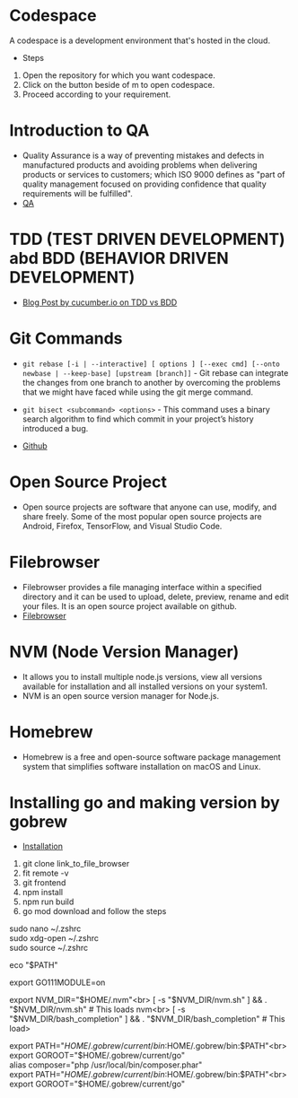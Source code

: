 # Codespace

A codespace is a development environment that's hosted in the cloud.

- Steps 

1. Open the repository for which you want codespace.
2. Click on the button beside of m to open codespace.
3. Proceed according to your requirement. 

# Introduction to QA

- Quality Assurance is a way of preventing mistakes and defects in manufactured products and avoiding problems when delivering products or services to customers; which ISO 9000 defines as "part of quality management focused on providing confidence that quality requirements will be fulfilled".<br>
- [QA](https://drive.google.com/file/d/1fw2vm2WH9IU23pGYMRAJ3epDeOGMIBnJ/view?usp=sharing)

# TDD (TEST DRIVEN DEVELOPMENT) abd BDD (BEHAVIOR DRIVEN DEVELOPMENT)

- [Blog Post by cucumber.io on TDD vs BDD](https://cucumber.io/blog/bdd/bdd-vs-tdd/)

# Git Commands

- `git rebase [-i | --interactive] [ options ] [--exec cmd] [--onto newbase | --keep-base] [upstream [branch]]` - Git rebase can integrate the changes from one branch to another by overcoming the problems that we might have faced while using the git merge command. 

- `git bisect <subcommand> <options>` - This command uses a binary search algorithm to find which commit in your project’s history introduced a bug.

- [Github](https://github.com/amrita-shrestha/LearnGitHub/tree/pptwithnotetolearn)

# Open Source Project

- Open source projects are software that anyone can use, modify, and share freely. Some of the most popular open source projects are Android, Firefox, TensorFlow, and Visual Studio Code.

# Filebrowser

- Filebrowser provides a file managing interface within a specified directory and it can be used to upload, delete, preview, rename and edit your files. It is an open source project available on github.
- [Filebrowser](https://github.com/filebrowser/filebrowser)


# NVM (Node Version Manager)

- It allows you to install multiple node.js versions, view all versions available for installation and all installed versions on your system1.
- NVM is an open source version manager for Node.js.

# Homebrew

- Homebrew is a free and open-source software package management system that simplifies software installation on macOS and Linux.


# Installing go and making version by gobrew

- [Installation](https://github.com/kevincobain2000/gobrew)

1. git clone link_to_file_browser
2. fit remote -v
3. git frontend
4. npm install
5. npm run build
6. go mod download
 and follow the steps


sudo nano ~/.zshrc<br>
sudo xdg-open ~/.zshrc<br>
sudo source ~/.zshrc<br>

eco "$PATH"

export GO111MODULE=on

export NVM_DIR="$HOME/.nvm"<br>
[ -s "$NVM_DIR/nvm.sh" ] && \. "$NVM_DIR/nvm.sh"  # This loads nvm<br>
[ -s "$NVM_DIR/bash_completion" ] && \. "$NVM_DIR/bash_completion"  # This load>

export PATH="$HOME/.gobrew/current/bin:$HOME/.gobrew/bin:$PATH"<br>
export GOROOT="$HOME/.gobrew/current/go"<br>
alias composer="php /usr/local/bin/composer.phar"<br>
export PATH="$HOME/.gobrew/current/bin:$HOME/.gobrew/bin:$PATH"<br>
export GOROOT="$HOME/.gobrew/current/go"